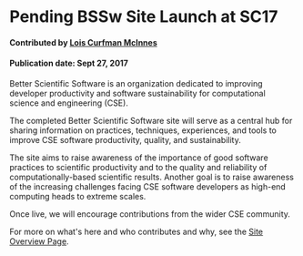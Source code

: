 
# Pending BSSw Site Launch at SC17

#### Contributed by [Lois Curfman McInnes](https://github.com/curfman "Lois Curfman McInnes GitHub Profile")

#### Publication date: Sept 27, 2017

Better Scientific Software is an organization dedicated to improving developer productivity and software sustainability for computational science and engineering (CSE).

The completed Better Scientific Software site will serve as a central hub for sharing information on practices, techniques, experiences, and tools to improve CSE software productivity, quality, and sustainability. 

The site aims to raise awareness of the importance of good software practices to scientific productivity and to the quality and reliability of computationally-based scientific results. Another goal is to raise awareness of the increasing challenges facing CSE software developers as high-end computing heads to extreme scales. 

Once live, we will encourage contributions from the wider CSE community.

For more on what's here and who contributes and why, see the [Site Overview Page](../../Site/SiteOverview.md).

<!---
Publish: Yes
Categories: collaboration
Topics: discussion forums, Q&A sites, projects and organizations
Tags: bssw-blog-article
Level: 2
Prerequisites: default
Aggregate: none
--->
